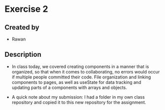 # Exercise 2
## Created by
- Rawan
## Description
- In class today, we covered creating components in a manner that is organized, so that when it comes to collaborating, no errors would occur if multiple people committed their code. File organization and linking components to pages, as well as useState for data tracking and updating parts of a components with arrays and objects. 
* A quick note about my submission: I had a folder in my own class repository and copied it to this new repository for the assignment. 